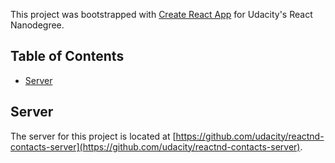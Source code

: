 This project was bootstrapped with [Create React App](https://github.com/facebookincubator/create-react-app) for Udacity's React Nanodegree.

## Table of Contents

- [Server](#server)


## Server

The server for this project is located at [https://github.com/udacity/reactnd-contacts-server](https://github.com/udacity/reactnd-contacts-server).